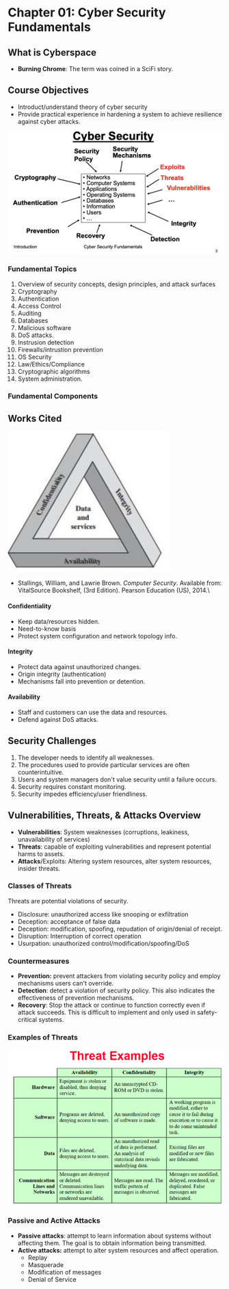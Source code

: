 # Chapter 01: Cyber Security Fundamentals

## What is Cyberspace

* **Burning Chrome**: The term was coined in a SciFi story.

## Course Objectives

* Introduct/understand theory of cyber security
* Provide practical experience in hardening a system to achieve resilience against cyber attacks.

![Subtopics. Source: Dr. Buckley's Fundamentals of Cyber Security](<../../../.gitbook/assets/image (552).png>)

### Fundamental Topics

1. Overview of security concepts, design principles, and attack surfaces
2. Cryptography
3. Authentication
4. Access Control
5. Auditing
6. Databases
7. Malicious software
8. DoS attacks.
9. Instrusion detection
10. Firewalls/intrustion prevention
11. OS Security
12. Law/Ethics/Compliance
13. Cryptographic algorithms
14. System administration.

### Fundamental Components

## Works Cited

![Source: Dr. Rusty Baldwin](<../../../.gitbook/assets/image (554).png>)

* Stallings, William, and Lawrie Brown. _Computer Security_. Available from: VitalSource Bookshelf, (3rd Edition). Pearson Education (US), 2014.\


#### Confidentiality

* Keep data/resources hidden.
* Need-to-know basis
* Protect system configuration and network topology info.

#### Integrity

* Protect data against unauthorized changes.
* Origin integrity (authentication)
* Mechanisms fall into prevention or detention.

#### Availability

* Staff and customers can use the data and resources.
* Defend against DoS attacks.

## Security Challenges

1. The developer needs to identify all weaknesses.
2. The procedures used to provide particular services are often counterintuitive.
3. Users and system managers don't value security until a failure occurs.
4. Security requires constant monitoring.
5. Security impedes efficiency/user friendliness.

## Vulnerabilities, Threats, & Attacks Overview

* **Vulnerabilities**: System weaknesses (corruptions, leakiness, unavailability of services)
* **Threats**: capable of exploiting vulnerabilities and represent potential harms to assets.
* **Attacks**/Exploits: Altering system resources, alter system resources, insider threats.&#x20;

### Classes of Threats

Threats are potential violations of security.

* Disclosure: unauthorized access like snooping or exfiltration
* Deception: acceptance of false data
* Deception: modification, spoofing, repudation of origin/denial of receipt.
* Disruption: Interruption of correct operation
* Usurpation: unauthorized control/modification/spoofing/DoS

### Countermeasures

* **Prevention:** prevent attackers from violating security policy and employ mechanisms users can't override.
* **Detection**: detect a violation of security policy. This also indicates the effectiveness of prevention mechanisms.
* **Recovery**: Stop the attack or continue to function correctly even if attack succeeds. This is difficult to implement and only used in safety-critical systems.

### Examples of Threats

![Source: Dr. Rusty Baldwin's Slides](<../../../.gitbook/assets/image (556).png>)

### Passive and Active Attacks

* **Passive attacks**: attempt to learn information about systems without affecting them. The goal is to obtain information being transmitted.
* **Active attacks:** attempt to alter system resources and affect operation.
  * Replay
  * Masquerade
  * Modification of messages
  * Denial of Service

